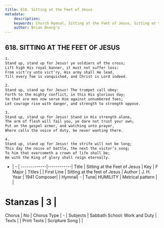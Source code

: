 ```yaml
---
title: 618. Sitting at the Feet of Jesus
metadata:
    description: 
    keywords: Church Hymnal, Sitting at the Feet of Jesus, Sitting at the feet of Jesus, 
    author: Brian Onang'o
---
```



## 618. SITTING AT THE FEET OF JESUS

```txt
1.
Stand up, stand up for Jesus! ye soldiers of the cross;
Lift high His royal banner, it must not suffer loss:
From vict’ry unto vict’ry, His army shall He lead,
Till every foe is vanquished, and Christ is Lord indeed.

2.
Stand up, stand up for Jesus! The trumpet call obey:
Forth to the mighty conflict, in this His glorious day;
Ye that are men now serve Him against unnumbered foes;
Let courage rise with danger, and strength to strength oppose.

3.
Stand up, stand up for Jesus! Stand in His strength alone,
The arm of flesh will fail you, ye dare not trust your own;
Put on the gospel armor, and watching unto prayer,
Where calls the voice of duty, be never wanting there.

4.
Stand up, stand up for Jesus! the strife will not be long;
This day the noise of battle, the next the victor’s song;
To him that overcometh a crown of life shall be;
He with the King of glory shall reign eternally.
```

- |   -  |
-------------|------------|
Title | Sitting at the Feet of Jesus |
Key | F Major |
Titles |  |
First Line | Sitting at the feet of Jesus |
Author | J. H.
Year | 1941
Composer|  |
Hymnal|  - |
Tune| HUMILITY |
Metrical pattern | |
# Stanzas | 3 |
Chorus | No |
Chorus Type | - |
Subjects | Sabbath School: Work and Duty |
Texts |  |
Print Texts | 
Scripture Song |  |
  
